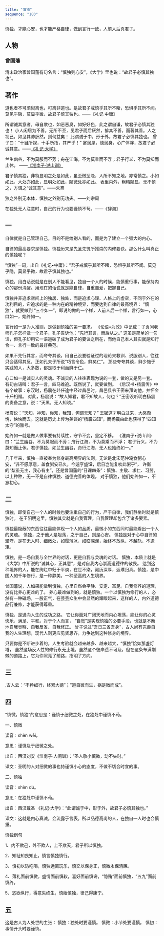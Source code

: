 ```yaml
---
title: "慎独"
sequence: "103"
---
```


慎独，才能心安，也才能严格自律，做到言行一致，人前人后真君子。

## 人物

### 曾国藩

清末政治家曾国藩有句名言：“慎独则心安”，《大学》里也说：“故君子必慎其独也”。

## 著作

道也者不可须臾离也，可离非道也。是故君子戒慎乎其所不睹，恐惧乎其所不闻。莫见乎隐，莫显乎微，故君子慎其独也。——《礼记·中庸》

所谓诚其意者，毋自欺也，如恶恶臭，如好好色，此之谓自谦，故君子必慎其独也！
小人闲居为不善，无所不至，见君子而后厌然，揜其不善，而著其善。人之视己，如见其肺肝然，则何益矣！
此谓诚于中，形于外，故君子必慎其独也。
曾子曰：“十目所视，十手所指，其严乎！”
富润屋，德润身，心广体胖，故君子必诚其意。——[《礼记·大学》](https://zh.wikisource.org/zh-hans/%E7%A6%AE%E8%A8%98/%E5%A4%A7%E5%AD%B8)


兰生幽谷，不为莫服而不芳；舟在江海，不为莫乘而不浮；君子行义，不为莫知而止休。
——[《淮南子·说山训》](https://zh.wikisource.org/wiki/%E6%B7%AE%E5%8D%97%E5%AD%90/%E8%AA%AA%E5%B1%B1%E8%A8%93)

君子慎其独，非特显明之处是如此，虽至微至隐，人所不知之地，亦常慎之。小如如此，大处亦如此，显明处如此，隐微处亦如此。
表里内外，粗精隐显，无不慎之，方谓之“诚其意”。——朱熹

独之外别无本体，慎独之外别无功夫。——刘宗周

在独处无人注意时，自己的行为也要谨慎不苟。——《辞海》

## 一

自律就是自己管理自己，目的不是给别人看的，而是为了建立一个强大的内心。

自律的最高要求是慎独。慎独历来是先圣先贤所推崇的内修要诀。那么什么叫真正的慎独呢？

“慎独”一词，出自《礼记•中庸》：“君子戒慎乎其所不睹，恐惧乎其所不闻。莫见乎隐，莫显乎微，故君子慎其独也。”

慎独，用白话说就是在别人不能看见，独自一个人的时候，能慎重行事，能保持内心的那份清醒。用现在的话说就是能自律，自重自爱，把握自己。

慎独并非追求空间上的独居、独处，而是追求心理、人格上的虚空，不同于外在的功利目的，它追求的是一种内在的精神境界，而要达到自律的最高境界：
“慎独”，就要做到 “三个如一”，即说的做的一个样，人前人后一个样，言行如一，心口如一，始终如一。

言行如一是为人准则，是做到慎独的第一要求。
《论语•为政》中记载：子贡问老师孔子怎样做一个君子，孔子告诉他：“先行其言，而后从之。”
这虽是简单的一句话，但孔子却用它一语道破了成为君子的要诀之所在，而他自己本人其实就是知行合一、言行一致的最好典范。

如果不先行其言，而夸夸其谈，用自己没要验证过的理论来教训、说服别人，往往只会适得其反，正如孔夫子所说“巧言令色，鲜矣仁”。
那些夸夸其谈，鲜少施于实践的人，大多数，都是取于利而鲜于仁。

心口如一是诚实人的灵魂。不诚实的人往往表现为说的一套，做的又是另一套。
有句古语叫：君子一言，四马难追。既然说了，就要做到。
《后汉书•杨震传》中有个故事：东汉时，杨震在赴任途中经过昌邑时，昌邑县令王密来拜访他，并怀金十斤相赠。
对此，杨震说：“故人知君，君不知故人，何也？”王密没听明白杨震的责备之意，说：“天黑，无人知晓。”

杨震说：“天知，神知，你知，我知，何谓无知？”
王密这才明白过来，大感惭愧，怏怏而去。这就是历史上传为美谈的“杨震四知”，而杨震由此也获得了“四知太守”的雅号。

始终如一就是做人做事要有持续性，守节不变，坚定不移。
《淮南子•说山训》曰：“兰生幽谷，不为莫服而不芳；舟行江海，不为莫乘而不浮；
君子行义，不为莫知而止休。君子慎独，如兰生幽谷，舟行江海，无人也始终如一。”

几千年来，慎独一直被奉为修身最高境界的法则，无论是北宋范仲淹食粥心安，“非不感厚意，盖食粥安已久，今遽亨盛馔，后日岂能复啖此粥乎”，
许衡的“梨虽无主，我心有主”，还是曾国藩的“日课四条”：慎独、主敬、求仁、习劳，以上种种，无一不是自律慎独、道德完善的体现。
对于慎独，他们始终如一，不忘初心。

## 二

慎独，即使自己一个人的时候也要注重自己的行为，严于自律，我们静坐时就是慎独时。
在王阳明这里，慎独其实就是自我管理。自我管理却包含了诸多要素。

慎独最隐蔽的东西往往最能体现一个人的品质，最微小的东西同时最能看出一个人的灵魂。
慎独，之于他人是坦荡，之于自己，则是心安。
慎独是对于心中自律的坚守，是在无人时、细微处，如履薄冰、如临深渊，始终不放纵、不越轨、不逾矩。

慎独，是一场自我与全世界的对话，更是自我与灵魂的对话。
慎独，本质上就是《大学》中所说的“诚其心，正其意”，是对自我内心崇高道德律的敬畏。
达到这种境界的人，能在绚烂中归于平淡，在世不染，阅历深厚，返璞归真。慎独，是中国人的千年修行，是一种静美，一种至高的人生境界。

曾国藩说，人如果能做到慎独，心里自然会平静、安定、富足。自我修养的道理，没有比养心更难的了。
养心最难做到的，就是慎独。一个以慎独为修行的人，必然有一种磁场，一股正气，在芸芸众生中会显然的耀眼起来，这样的人，内外道德品行兼修，才能获得尊重。

慎独，是通向人生的成功之路。
它让你面对广阔天地而内心坦荡，能让你的心灵快乐、满足、平和。对于个人而言，
“自觉”是实现慎独的必要手段，也就是不断地自我觉察、自我反省、自我修正。
曾子说过“吾日三省吾身”，古人尚有完善自我的人生理想，现代人则更应见贤思齐，力争达到这种修身的境界。

只要你是不断进步着的，人生考验就会越来越多、越来越大，“慎独”恰如那盏灯塔，
虽然这场反人性的修行永无止境，虽然这个彼岸遥不可及，但在这条布满荆棘的道路上，它为你照亮了前路，指明了方向。

## 三

.古人云：“不矜细行，终累大德”；“道自微而生，祸是微而成”。

## 四

“慎微，慎独”的意思是：谨慎于细微之处，在独处中谨慎不苟。

一、慎微

读音：shèn wēi。

意思：谨慎及于细微之处。

出自：西汉刘安《淮南子·人间训》：“圣人敬小慎微，动不失时。”

译文：圣明的人对细微的事也持谨慎小心的态度，不做不切合时宜的事。

二、慎独

读音：shèn dú。

意思：在独处中谨慎不苟。

出自：西汉戴圣 《礼记·大学》：“此谓诚于中，形于外，故君子必慎其独也。”

译文：这就是内心真诚，会流露于言表，所以品德高尚的人，在独自一人时也会慎重。

慎独例句

1、内不欺己，外不欺人，上不欺天，君子所以慎独。

2、知耻知畏知止，慎言慎独慎行。

3、慎初以防吃喝，慎独远离玩乐，慎交以保身正，慎微永保清廉。

4、薄礼面前慎微，盛情面前慎软，喜好面前慎谗，“隐贿”面前慎独，“五九”面前慎终。

5、恣欲纵行，得意失终生，慎始慎独，律己得康宁。

## 五

这是古人为人处世的主张：
慎独：独处时要谨慎。
慎微：小节处要谨慎。
慎初：事情开头时要谨慎。